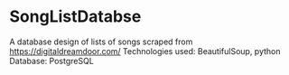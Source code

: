 # SongListDatabse
A database design of lists of songs scraped from https://digitaldreamdoor.com/
Technologies used: BeautifulSoup, python
Database: PostgreSQL
